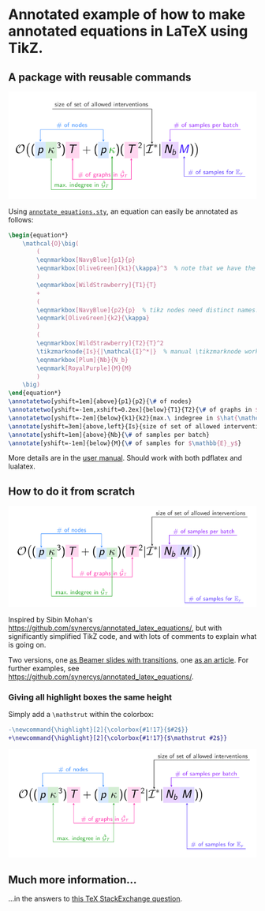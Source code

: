 # Annotated example of how to make annotated equations in LaTeX using TikZ.

## A package with reusable commands

![output of annotated equation](example_annotation_package.png)

Using [`annotate_equations.sty`](https://github.com/st--/annotate_equations/blob/main/annotate_equations.sty), an equation can easily be annotated as follows:
```latex
\begin{equation*}
    \mathcal{O}\big(
        (
        \eqnmarkbox[NavyBlue]{p1}{p}
        \eqnmarkbox[OliveGreen]{k1}{\kappa}^3  % note that we have the ^3 outside the \eqnmark/\tikzmarknode arguments
        )
        \eqnmarkbox[WildStrawberry]{T1}{T}
        +
        (
        \eqnmarkbox[NavyBlue]{p2}{p}  % tikz nodes need distinct names!
        \eqnmark[OliveGreen]{k2}{\kappa}
        )
        (
        \eqnmarkbox[WildStrawberry]{T2}{T}^2
        \tikzmarknode{Is}{|\mathcal{I}^*|}  % manual \tikzmarknode works, too
        \eqnmarkbox[Plum]{Nb}{N_b}
        \eqnmark[RoyalPurple]{M}{M}
        )
    \big)
\end{equation*}
\annotatetwo[yshift=1em]{above}{p1}{p2}{\# of nodes}
\annotatetwo[yshift=-1em,xshift=0.2ex]{below}{T1}{T2}{\# of graphs in $\hat{\mathcal{G}}_T$}
\annotatetwo[yshift=-2em]{below}{k1}{k2}{max.\ indegree in $\hat{\mathcal{G}}_T$}
\annotate[yshift=3em]{above,left}{Is}{size of set of allowed interventions}
\annotate[yshift=1em]{above}{Nb}{\# of samples per batch}
\annotate[yshift=-1em]{below}{M}{\# of samples for $\mathbb{E}_y$}
```

More details are in the [user manual](usermanual.pdf).
Should work with both pdflatex and lualatex.

## How to do it from scratch

![output of annotated equation](example_annotation.png)

Inspired by Sibin Mohan's https://github.com/synercys/annotated_latex_equations/, but with significantly simplified TikZ code, and with lots of comments to explain what is going on.

Two versions, one [as Beamer slides with transitions](https://github.com/st--/annotated_latex_equations/blob/main/demo_manual_annotate_beamer.tex), one [as an article](https://github.com/st--/annotated_latex_equations/blob/main/demo_manual_annotate_article.tex). For further examples, see https://github.com/synercys/annotated_latex_equations/.

### Giving all highlight boxes the same height

Simply add a `\mathstrut` within the colorbox:
```diff
-\newcommand{\highlight}[2]{\colorbox{#1!17}{$#2$}}
+\newcommand{\highlight}[2]{\colorbox{#1!17}{$\mathstrut #2$}}
```

![output of annotated equation with equal-height highlights](example_annotation_equal_height.png)

## Much more information...

...in the answers to [this TeX StackExchange question](https://tex.stackexchange.com/q/254844/171664).
